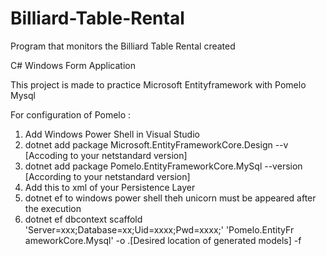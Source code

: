 # Billiard-Table-Rental
Program that monitors the Billiard Table Rental created 

C# Windows Form Application

This project is made to practice Microsoft Entityframework with Pomelo Mysql

For configuration of Pomelo : 

1. Add Windows Power Shell in Visual Studio
2. dotnet add package Microsoft.EntityFrameworkCore.Design --v [Accoding to your netstandard version]
3. dotnet add package Pomelo.EntityFrameworkCore.MySql --version [According to your netstandard version]
4. Add this to <itemGroup> xml of your Persistence Layer <DotNetCliToolReference Include="Microsoft.EntityFrameworkCore.Tools.DotNet" Version="2.1.0" />
5. dotnet ef to windows power shell theh unicorn must be appeared after the execution
6. dotnet ef dbcontext scaffold 'Server=xxx;Database=xx;Uid=xxxx;Pwd=xxxx;' 'Pomelo.EntityFr
ameworkCore.Mysql' -o .\[Desired location of generated models] -f
